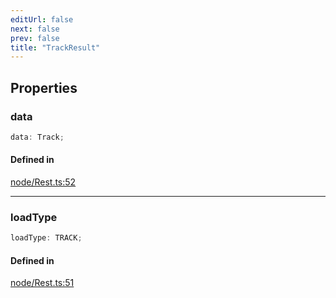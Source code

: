 ```yaml
---
editUrl: false
next: false
prev: false
title: "TrackResult"
---
```


## Properties

<a id="data" name="data"></a>

### data

```ts
data: Track;
```

#### Defined in

[node/Rest.ts:52](https://github.com/shipgirlproject/shoukaku/blob/761f40f7c0b54473070fa1c40602d1504a8bf167/src/node/Rest.ts#L52)

***

<a id="loadtype" name="loadtype"></a>

### loadType

```ts
loadType: TRACK;
```

#### Defined in

[node/Rest.ts:51](https://github.com/shipgirlproject/shoukaku/blob/761f40f7c0b54473070fa1c40602d1504a8bf167/src/node/Rest.ts#L51)
